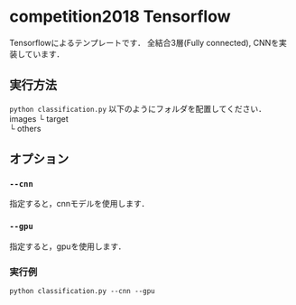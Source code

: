 # competition2018 Tensorflow
Tensorflowによるテンプレートです．
全結合3層(Fully connected), CNNを実装しています．

## 実行方法
`python classification.py`
以下のようにフォルダを配置してください．  
images
└ target  
└ others

## オプション
### `--cnn`
指定すると，cnnモデルを使用します．
### `--gpu`
指定すると，gpuを使用します．

### 実行例
`python classification.py --cnn --gpu`

